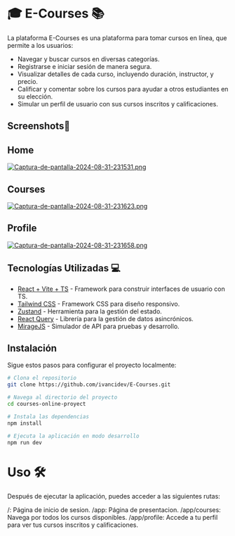 # 🎓 E-Courses 📚

La plataforma E-Courses es una plataforma para tomar cursos en línea, que permite a los usuarios:
- Navegar y buscar cursos en diversas categorías.
- Registrarse e iniciar sesión de manera segura.
- Visualizar detalles de cada curso, incluyendo duración, instructor, y precio.
- Calificar y comentar sobre los cursos para ayudar a otros estudiantes en su elección.
- Simular un perfil de usuario con sus cursos inscritos y calificaciones.

## Screenshots📸
## Home
[![Captura-de-pantalla-2024-08-31-231531.png](https://i.postimg.cc/3wZPQ1Kd/Captura-de-pantalla-2024-08-31-231531.png)](https://postimg.cc/1gfWppVQ)

## Courses
[![Captura-de-pantalla-2024-08-31-231623.png](https://i.postimg.cc/SsNHS9sV/Captura-de-pantalla-2024-08-31-231623.png)](https://postimg.cc/McN9tv1j)

## Profile
[![Captura-de-pantalla-2024-08-31-231658.png](https://i.postimg.cc/C5RtDVbq/Captura-de-pantalla-2024-08-31-231658.png)](https://postimg.cc/64NYJgjW)

## Tecnologías Utilizadas 💻
- [React + Vite + TS](https://vitejs.dev/guide/) - Framework para construir interfaces de usuario con TS.
- [Tailwind CSS](https://tailwindcss.com/) - Framework CSS para diseño responsivo.
- [Zustand](https://github.com/pmndrs/zustand) - Herramienta para la gestión del estado.
- [React Query](https://react-query.tanstack.com/) - Librería para la gestión de datos asincrónicos.
- [MirageJS](https://miragejs.com/) - Simulador de API para pruebas y desarrollo.

## Instalación

Sigue estos pasos para configurar el proyecto localmente:

```bash
# Clona el repositorio
git clone https://github.com/ivancidev/E-Courses.git

# Navega al directorio del proyecto
cd courses-online-proyect

# Instala las dependencias
npm install

# Ejecuta la aplicación en modo desarrollo
npm run dev
```

# Uso 🛠️
Después de ejecutar la aplicación, puedes acceder a las siguientes rutas:

/: Página de inicio de sesion.
/app: Página de presentacion.
/app/courses: Navega por todos los cursos disponibles.
/app/profile: Accede a tu perfil para ver tus cursos inscritos y calificaciones.
